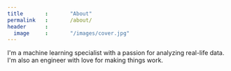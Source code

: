 ```yaml
---
title		: 		"About"
permalink	: 		/about/
header		:
  image		: 		"/images/cover.jpg"
---
```


I'm a machine learning  specialist with a passion for analyzing real-life data. I'm also an engineer with love for making things work.
